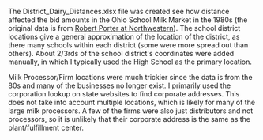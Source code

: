 The District_Dairy_Distances.xlsx file was created see how distance affected the bid amounts in the Ohio School Milk Market in the 1980s (the original data is from [Robert Porter at Northwestern](https://economics.northwestern.edu/people/directory/robert-porter.html)). The school district locations give a general approximation of the location of the district, as there many schools within each district (some were more spread out than others). About 2/3rds of the school district's coordinates were added manually, in which I typically used the High School as the primary location. 

Milk Processor/Firm locations were much trickier since the data is from the 80s and many of the businesses no longer exist. I primarily used the corporation lookup on state websites to find corporate addresses. This does not take into account multiple locations, which is likely for many of the large milk processors. A few of the firms were also just distributors and not processors, so it is unlikely that their corporate address is the same as the plant/fulfillment center.
